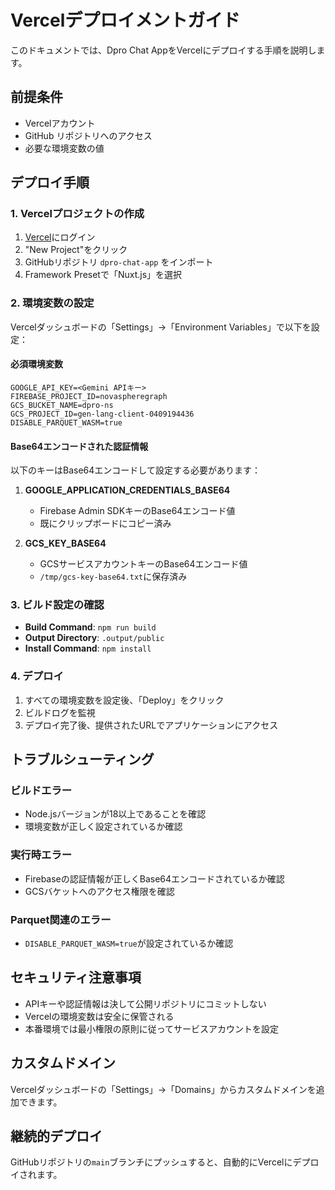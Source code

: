 # Vercelデプロイメントガイド

このドキュメントでは、Dpro Chat AppをVercelにデプロイする手順を説明します。

## 前提条件

- Vercelアカウント
- GitHub リポジトリへのアクセス
- 必要な環境変数の値

## デプロイ手順

### 1. Vercelプロジェクトの作成

1. [Vercel](https://vercel.com)にログイン
2. "New Project"をクリック
3. GitHubリポジトリ `dpro-chat-app` をインポート
4. Framework Presetで「Nuxt.js」を選択

### 2. 環境変数の設定

Vercelダッシュボードの「Settings」→「Environment Variables」で以下を設定：

#### 必須環境変数

```
GOOGLE_API_KEY=<Gemini APIキー>
FIREBASE_PROJECT_ID=novaspheregraph
GCS_BUCKET_NAME=dpro-ns
GCS_PROJECT_ID=gen-lang-client-0409194436
DISABLE_PARQUET_WASM=true
```

#### Base64エンコードされた認証情報

以下のキーはBase64エンコードして設定する必要があります：

1. **GOOGLE_APPLICATION_CREDENTIALS_BASE64**
   - Firebase Admin SDKキーのBase64エンコード値
   - 既にクリップボードにコピー済み

2. **GCS_KEY_BASE64**
   - GCSサービスアカウントキーのBase64エンコード値
   - `/tmp/gcs-key-base64.txt`に保存済み

### 3. ビルド設定の確認

- **Build Command**: `npm run build`
- **Output Directory**: `.output/public`
- **Install Command**: `npm install`

### 4. デプロイ

1. すべての環境変数を設定後、「Deploy」をクリック
2. ビルドログを監視
3. デプロイ完了後、提供されたURLでアプリケーションにアクセス

## トラブルシューティング

### ビルドエラー

- Node.jsバージョンが18以上であることを確認
- 環境変数が正しく設定されているか確認

### 実行時エラー

- Firebaseの認証情報が正しくBase64エンコードされているか確認
- GCSバケットへのアクセス権限を確認

### Parquet関連のエラー

- `DISABLE_PARQUET_WASM=true`が設定されているか確認

## セキュリティ注意事項

- APIキーや認証情報は決して公開リポジトリにコミットしない
- Vercelの環境変数は安全に保管される
- 本番環境では最小権限の原則に従ってサービスアカウントを設定

## カスタムドメイン

Vercelダッシュボードの「Settings」→「Domains」からカスタムドメインを追加できます。

## 継続的デプロイ

GitHubリポジトリの`main`ブランチにプッシュすると、自動的にVercelにデプロイされます。